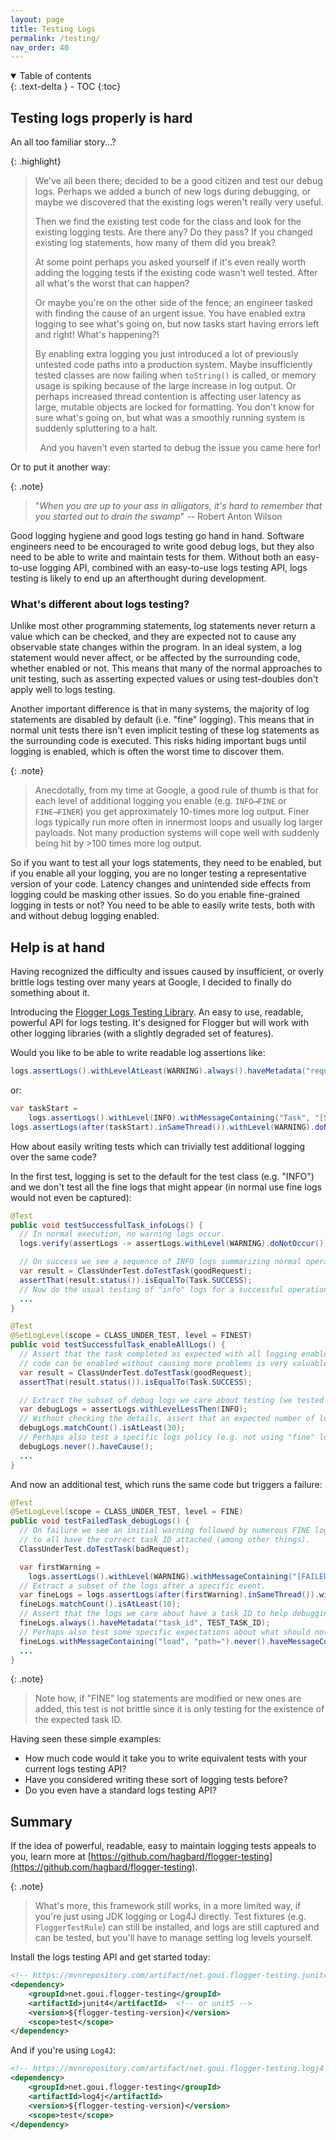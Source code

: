 ```yaml
---
layout: page
title: Testing Logs
permalink: /testing/
nav_order: 40
---
```


<details open markdown="block">
  <summary>
    Table of contents
  </summary>
  {: .text-delta }
- TOC
{:toc}
</details>

## Testing logs properly is hard

An all too familiar story...?

{: .highlight}
> We've all been there; decided to be a good citizen and test our debug logs. Perhaps we added a
> bunch of new logs during debugging, or maybe we discovered that the existing logs weren't really
> very useful.
>
> Then we find the existing test code for the class and look for the existing logging tests. Are
> there any? Do they pass? If you changed existing log statements, how many of them did you break?
>
> At some point perhaps you asked yourself if it's even really worth adding the logging tests if
> the existing code wasn't well tested. After all what's the worst that can happen?
>
> Or maybe you're on the other side of the fence; an engineer tasked with finding the cause of an
> urgent issue. You have enabled extra logging to see what's going on, but now tasks start having
> errors left and right! What's happening?!
>
> By enabling extra logging you just introduced a lot of previously untested code paths into a
> production system. Maybe insufficiently tested classes are now failing when `toString()` is
> called, or memory usage is spiking because of the large increase in log output. Or perhaps
> increased thread contention is affecting user latency as large, mutable objects are locked for
> formatting. You don't know for sure what's going on, but what was a smoothly running system is
> suddenly spluttering to a halt.
>
> <center>And you haven't even started to debug the issue you came here for!</center>

Or to put it another way:

{: .note}
> "*When you are up to your ass in alligators, it's hard to remember that you started
> out to drain the swamp*" -- Robert Anton Wilson

Good logging hygiene and good logs testing go hand in hand. Software engineers need to be encouraged
to write good debug logs, but they also need to be able to write and maintain tests for them.
Without both an easy-to-use logging API, combined with an easy-to-use logs testing API, logs testing
is likely to end up an afterthought during development.

### What's different about logs testing?

Unlike most other programming statements, log statements never return a value which can be checked,
and they are expected not to cause any observable state changes within the program. In an ideal
system, a log statement would never affect, or be affected by the surrounding code, whether enabled
or not. This means that many of the normal approaches to unit testing, such as asserting expected
values or using test-doubles don't apply well to logs testing.

Another important difference is that in many systems, the majority of log statements are disabled by
default (i.e. "fine" logging). This means that in normal unit tests there isn't even implicit
testing of these log statements as the surrounding code is executed. This risks hiding important
bugs until logging is enabled, which is often the worst time to discover them.

{: .note}
> Anecdotally, from my time at Google, a good rule of thumb is that for each level of additional
> logging you enable (e.g. `INFO⟶FINE` or `FINE⟶FINER`) you get approximately 10-times more log
> output. Finer logs typically run more often in innermost loops and usually log larger payloads.
> Not many production systems will cope well with suddenly being hit by >100 times more log output.

So if you want to test all your logs statements, they need to be enabled, but if you enable all your
logging, you are no longer testing a representative version of your code. Latency changes and
unintended side effects from logging could be masking other issues. So do you enable fine-grained
logging in tests or not? You need to be able to easily write tests, both with and without debug
logging enabled.

## Help is at hand

Having recognized the difficulty and issues caused by insufficient, or overly brittle logs testing
over many years at Google, I decided to finally do something about it.

Introducing the [Flogger Logs Testing Library](https://github.com/hagbard/flogger-testing). An easy
to use, readable, powerful API for logs testing. It's designed for Flogger but will work with other
logging libraries (with a slightly degraded set of features).

Would you like to be able to write readable log assertions like:

<!-- @formatter:off -->
```java
logs.assertLogs().withLevelAtLeast(WARNING).always().haveMetadata("request_id", REQUEST_ID);
```
<!-- @formatter:on -->

or:

<!-- @formatter:off -->
```java
var taskStart =
    logs.assertLogs().withLevel(INFO).withMessageContaining("Task", "[START]").getOnlyMatch(); 
logs.assertLogs(after(taskStart).inSameThread()).withLevel(WARNING).doNotOccur();
```
<!-- @formatter:on -->

How about easily writing tests which can trivially test additional logging over the same code?

In the first test, logging is set to the default for the test class (e.g. "INFO") and we don't test
all the fine logs that might appear (in normal use fine logs would not even be captured):

<!-- @formatter:off -->
```java
@Test
public void testSuccessfulTask_infoLogs() {
  // In normal execution, no warning logs occur.
  logs.verify(assertLogs -> assertLogs.withLevel(WARNING).doNotOccur());

  // On success we see a sequence of INFO logs summarizing normal operation.
  var result = ClassUnderTest.doTestTask(goodRequest);
  assertThat(result.status()).isEqualTo(Task.SUCCESS);
  // Now do the usual testing of "info" logs for a successful operation...
  ...
}

@Test
@SetLogLevel(scope = CLASS_UNDER_TEST, level = FINEST)
public void testSuccessfulTask_enableAllLogs() {
  // Assert that the task completed as expected with all logging enabled. Knowing that all logging
  // code can be enabled without causing more problems is very valuable.
  var result = ClassUnderTest.doTestTask(goodRequest);
  assertThat(result.status()).isEqualTo(Task.SUCCESS);

  // Extract the subset of debug logs we care about testing (we tested "info" logs above).
  var debugLogs = assertLogs.withLevelLessThen(INFO);
  // Without checking the details, assert that an expected number of logs occurred.
  debugLogs.matchCount().isAtLeast(30);
  // Perhaps also test a specific logs policy (e.g. not using "fine" logs to report exceptions).
  debugLogs.never().haveCause();
  ...
}
```

And now an additional test, which runs the same code but triggers a failure:

<!-- @formatter:off -->
```java
@Test
@SetLogLevel(scope = CLASS_UNDER_TEST, level = FINE)
public void testFailedTask_debugLogs() {
  // On failure we see an initial warning followed by numerous FINE log statements, which we expect
  // to all have the correct task ID attached (among other things).
  ClassUnderTest.doTestTask(badRequest);

  var firstWarning =
    logs.assertLogs().withLevel(WARNING).withMessageContaining("[FAILED]", TEST_TASK_NAME).getMatch(0);
  // Extract a subset of the logs after a specific event.
  var fineLogs = logs.assertLogs(after(firstWarning).inSameThread()).withLevel(FINE);
  fineLogs.matchCount().isAtLeast(10);
  // Assert that the logs we care about have a task ID to help debugging.
  fineLogs.always().haveMetadata("task_id", TEST_TASK_ID);
  // Perhaps also test some specific expectations about what should not be in these logs.
  fineLogs.withMessageContaining("load", "path=").never().haveMessageContaining("Access Denied");
  ...
}
```
<!-- @formatter:on -->

{: .note}
> Note how, if "FINE" log statements are modified or new ones are added, this test is not brittle
> since it is only testing for the existence of the expected task ID.

Having seen these simple examples:

* How much code would it take you to write equivalent tests with your current logs testing API?
* Have you considered writing these sort of logging tests before?
* Do you even have a standard logs testing API?

## Summary

If the idea of powerful, readable, easy to maintain logging tests appeals to you, learn more at
[https://github.com/hagbard/flogger-testing](https://github.com/hagbard/flogger-testing).

{: .note}
> What's more, this framework still works, in a more limited way, if you're just using JDK logging
> or Log4J directly. Test fixtures (e.g. `FloggerTestRule`) can still be installed, and logs are
> still captured and can be tested, but you'll have to manage setting log levels yourself.

Install the logs testing API and get started today:

<!-- @formatter:off -->
```xml
<!-- https://mvnrepository.com/artifact/net.goui.flogger-testing.junit4 -->
<dependency>
    <groupId>net.goui.flogger-testing</groupId>
    <artifactId>junit4</artifactId>  <!-- or unit5 -->
    <version>${flogger-testing-version}</version>
    <scope>test</scope>
</dependency>
```
<!-- @formatter:on -->

And if you're using `Log4J`:

<!-- @formatter:off -->
```xml
<!-- https://mvnrepository.com/artifact/net.goui.flogger-testing.logj4 -->
<dependency>
    <groupId>net.goui.flogger-testing</groupId>
    <artifactId>log4j</artifactId>
    <version>${flogger-testing-version}</version>
    <scope>test</scope>
</dependency>
```
<!-- @formatter:on -->
